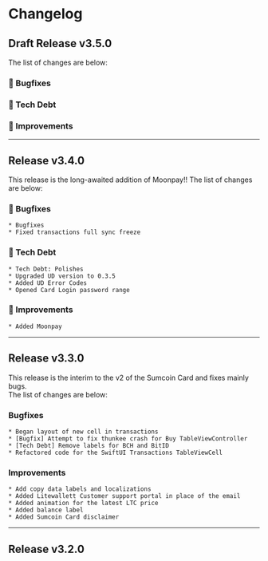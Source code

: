 #  Changelog

## Draft Release v3.5.0 

The list of changes are below:

### 🦟 Bugfixes 

### 🦺 Tech Debt

### 🥳 Improvements 

---

## Release v3.4.0 
This release is the long-awaited addition of Moonpay!! 
The list of changes are below:

### 🦟 Bugfixes
    * Bugfixes
    * Fixed transactions full sync freeze
    
### 🦺 Tech Debt
    * Tech Debt: Polishes
    * Upgraded UD version to 0.3.5  
    * Added UD Error Codes
    * Opened Card Login password range

### 🥳 Improvements
    * Added Moonpay  
---


## Release v3.3.0

This release is the interim to the v2 of the Sumcoin Card and fixes mainly bugs.  
The list of changes are below:
 
 ### Bugfixes
    * Began layout of new cell in transactions 
    * [Bugfix] Attempt to fix thunkee crash for Buy TableViewController
    * [Tech Debt] Remove labels for BCH and BitID
    * Refactored code for the SwiftUI Transactions TableViewCell 
    
### Improvements
    * Add copy data labels and localizations
    * Added Litewallett Customer support portal in place of the email
    * Added animation for the latest LTC price
    * Added balance label
	* Added Sumcoin Card disclaimer
----
## Release v3.2.0
